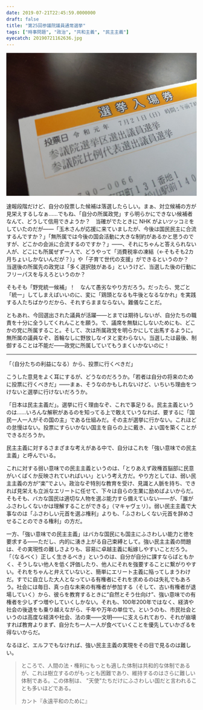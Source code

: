 ```yaml
---
date: 2019-07-21T22:45:59.0000000
draft: false
title: "第25回参議院議員通常選挙"
tags: ["時事問題", "政治", "共和主義", "民主主義"]
eyecatch: 20190721162636.jpg
---
```

<p><span itemscope itemtype="http://schema.org/Photograph"><img src="20190721162636.jpg" alt="f:id:daruyanagi:20190721162636j:plain" title="f:id:daruyanagi:20190721162636j:plain" class="hatena-fotolife" itemprop="image"></span></p><p>速報段階だけど、自分の投票した候補は落選したらしい。まぁ、対立候補の方が見栄えするしなぁ……でもね、「自分の所属政党」すら明らかにできない候補者なんて、どうして信用できようか？　当確がでたときに NHK がよいツッコミをしていたのだが――「玉木さんが応援に来ていましたが、今後は国民民主に合流するんですか？」「無所属では今後の国会活動に大きな制約があるかと思うのですが、どこかの会派に合流するのですか？」――、それにちゃんと答えられない人が、どこにも所属ぜず一人で、どうやって「消費税率の凍結（←そもそも2カ月ちょいしかないんだが？）」や「子育て世代の支援」ができるというのか？　当選後の所属先の政党は「多く選択肢がある」というけど、当選した後の行動にフリーパスを与えろというのか？</p><p>そもそも「野党統一候補」！　なんて愚劣なやり方だろう。だったら、党ごと「統一」してしまえばいいのに、変に「鶏頭となるも牛後となるなかれ」を実践する人たちばかりだから、それすらままならない。難儀なことだ。</p><p>ともあれ、今回選出された議員が活躍――とまでは期待しないが、自分たちの職責を十分に全うしてくれんことを願う。で、議席を無駄にしないためにも、どこかの党に所属すること。そして、次は所属政党を明らかにして出馬するように。無所属の議員なぞ、首輪なしに野放しなイヌと変わらない。当選したは最後、制御することは不能だ――政党に所属していてもうまくいかないのに！</p><p><hr></p><p>「（自分たちの利益になる）から、投票に行くべきだ」</p><p>こうした意見をよく耳にするが、どうなのだろうか。「若者は自分の将来のために投票に行くべきだ」――まぁ、そうなのかもしれないけど、いちいち理由をつけないと選挙に行けないだろうか。</p><p>「日本は民主主義だ」。選挙に行く理由なぞ、これで事足りる。民主主義というのは……いろんな解釈があるのを知ってる上で敢えていうなれば、要するに「国民一人一人がその国の主」である仕組みだ。その主が選挙に行かない。これほどの怠慢はない。投票にすらいかない国主を自らの上に戴き、よい国を築くことができるだろうか。</p><p>民主主義に対するさまざまな考えがある中で、自分はこれを「強い意味での民主主義」と呼んでいる。</p><p>これに対する弱い意味での民主主義というのは、「とりあえず政権首脳部に民意がいくばくか反映されていればいい」という考え方だ。やり方としては、弱い民主主義の方が“楽”でよい。政治なぞ特別な教育を受け、見識と人脈を持ち、できれば見栄えも立派なエリートに任せて、下々は自らの生業に励めばよいからだ。そもそも、バカな国民は適切な人物を選ぶ能力すら備えていない――が、「誰がふさわしくないかは理解することができる」（マキャヴェリ）。弱い民主主義で大事なのは「ふさわしい元首を選ぶ権利」よりも、「ふさわしくない元首を辞めさせることのできる権利」の方だ。</p><p>一方、「強い意味での民主主義」はバカな国民にも国主にふさわしい能力と徳を要求する――ただし、内的に湧き上がる自己束縛として。強い民主主義の問題は、その実現性の難しさよりも、容易に卓越主義に転嫁しやすいことだろう。「（なるべく）正しく生きるべき」というのは、自分が自分に課すならばともかく、そうしない他人を低く評価したり、他人にそれを強要することに繋がりやすい。それをちゃんと弁えていないと、簡単にエリート主義に陥ってしまうわけだ。すでに自立した大人となっている有権者にそれを求めるのは失礼でもあろう。社会には毎日、真っ白な未来の有権者が参加する（そして、古い有権者が退場していく）から、彼らを教育するときに“自然とそう仕向け”、強い意味での有権者を少しずつ増やしていくしかない。それも、100年200年ではなく、経済や社会の後退をも乗り越えながら、千年や万年の単位で。というのも、市民社会というのは高度な経済や社会、法の束――文明――に支えられており、それが崩壊すれば教育よりまず、自分たち一人一人が食べていくことを優先していかざるを得ないからだ。</p><p>なるほど、エルフでもなければ、強い民主主義の実現をその目で見るのは難しい。</p>

<blockquote>
<p>ところで、人間の法・権利にもっとも適した体制は共和的な体制であるが、これは樹立するのがもっとも困難であり、維持するのはさらに難しい体制である。この体制は、 "天使"たちだけにふさわしい国だと言われることも多いほどである。</p><p>カント『永遠平和のために』</p>

</blockquote>

